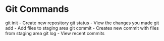 # Git Commands

git init - Create new repository
git status - View the changes you made
git add - Add files to staging area
git commit - Creates new commit with files from staging area
git log - View recent commits